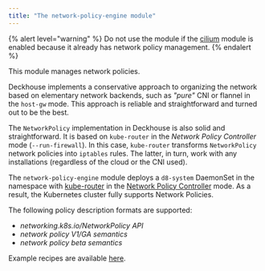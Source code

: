 ```yaml
---
title: "The network-policy-engine module"
---
```


{% alert level="warning" %}
Do not use the module if the <a href="../cni-cilium/">cilium</a> module is enabled because it already has network policy management. 
{% endalert %}

This module manages network policies.

Deckhouse implements a conservative approach to organizing the network based on elementary network backends, such as *"pure"* CNI or flannel in the `host-gw` mode. This approach is reliable and straightforward and turned out to be the best.

The `NetworkPolicy` implementation in Deckhouse is also solid and straightforward. It is based on `kube-router` in the *Network Policy Controller* mode (`--run-firewall`). In this case, `kube-router` transforms `NetworkPolicy` network policies into `iptables` rules. The latter, in turn, work with any installations (regardless of the cloud or the CNI used).

The `network-policy-engine` module deploys a `d8-system` DaemonSet in the namespace with [kube-router](https://github.com/cloudnativelabs/kube-router) in the [Network Policy Controller](https://kubernetes.io/docs/concepts/services-networking/network-policies/) mode. As a result, the Kubernetes cluster fully supports Network Policies.

The following policy description formats are supported:
- *networking.k8s.io/NetworkPolicy API*
- *network policy V1/GA semantics*
- *network policy beta semantics*

Example recipes are available [here](https://github.com/ahmetb/kubernetes-network-policy-recipes).
